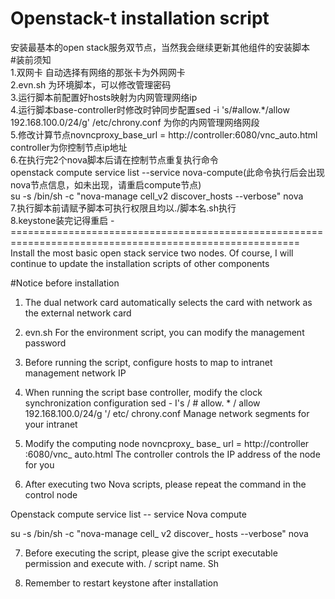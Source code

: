 # Openstack-t installation script
安装最基本的open stack服务双节点，当然我会继续更新其他组件的安装脚本  
#装前须知  
1.双网卡 自动选择有网络的那张卡为外网网卡  
2.evn.sh 为环境脚本，可以修改管理密码  
3.运行脚本前配置好hosts映射为内网管理网络ip  
4.运行脚本base-controller时修改时钟同步配置sed -i 's/\#allow.*/allow 192.168.100.0\/24/g' /etc/chrony.conf 为你的内网管理网络网段  
5.修改计算节点novncproxy_base_url = http://controller:6080/vnc_auto.html controller为你控制节点ip地址  
6.在执行完2个nova脚本后请在控制节点重复执行命令  
openstack compute service list --service nova-compute(此命令执行后会出现nova节点信息，如未出现，请重启compute节点)  
su -s /bin/sh -c "nova-manage cell_v2 discover_hosts --verbose" nova  
7.执行脚本前请赋予脚本可执行权限且均以./脚本名.sh执行  
8.keystone装完记得重启
-========================================================================================================
Install the most basic open stack service two nodes. Of course, I will continue to update the installation scripts of other components

#Notice before installation

1. The dual network card automatically selects the card with network as the external network card

2. evn.sh For the environment script, you can modify the management password

3. Before running the script, configure hosts to map to intranet management network IP

4. When running the script base controller, modify the clock synchronization configuration sed - I's / # allow. * / allow 192.168.100.0/24/g '/ etc/ chrony.conf Manage network segments for your intranet

5. Modify the computing node novncproxy_ base_ url = http://controller :6080/vnc_ auto.html The controller controls the IP address of the node for you

6. After executing two Nova scripts, please repeat the command in the control node

Openstack compute service list -- service Nova compute

su -s /bin/sh -c "nova-manage cell_ v2 discover_ hosts --verbose" nova

7. Before executing the script, please give the script executable permission and execute with. / script name. Sh

8. Remember to restart keystone after installation

